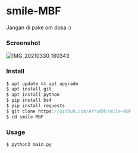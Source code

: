 # smile-MBF

Jangan di pake om dosa :)

<h3>Screenshot</h3>

![IMG_20210330_180343](https://user-images.githubusercontent.com/46747652/112979273-8b133580-9182-11eb-970d-e856edb5536d.jpg)

<h3>Install</h3>

```java
$ apt update && apt upgrade
$ apt install git
$ apt install python
$ pip install bs4
$ pip install requests
$ git clone https://github.com/ArroKM/smile-MBF
$ cd smile-MBF
```

<h3>Usage</h3>

```
$ python3 main.py
```
